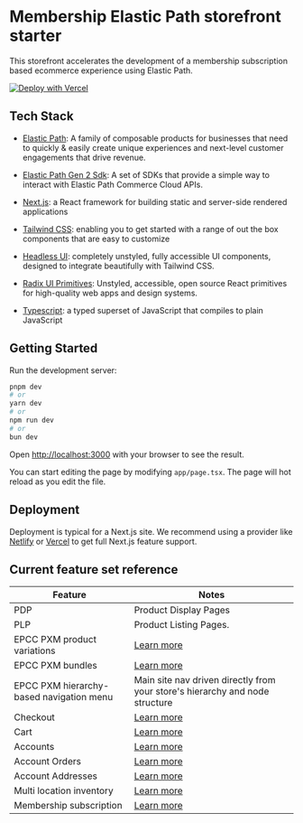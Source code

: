 # Membership Elastic Path storefront starter

This storefront accelerates the development of a membership subscription based ecommerce experience using Elastic Path.

[![Deploy with Vercel](https://vercel.com/button)](https://vercel.com/new/clone?repository-url=https%3A%2F%2Fgithub.com%2Felasticpath%2Fcomposable-frontend%2Ftree%2Fmain%2Fexamples%2Fmemberships&env=NEXT_PUBLIC_EPCC_CLIENT_ID,NEXT_PUBLIC_EPCC_ENDPOINT_URL,NEXT_PUBLIC_PASSWORD_PROFILE_ID,NEXT_PUBLIC_SITE_NAME,NEXT_PUBLIC_SUBSCRIPTION_OFFERING_ID&project-name=elastic-path-membership-storefront&repository-name=elastic-path-membership-storefront)

## Tech Stack

- [Elastic Path](https://www.elasticpath.com/products): A family of composable products for businesses that need to quickly & easily create unique experiences and next-level customer engagements that drive revenue.

- [Elastic Path Gen 2 Sdk](https://www.npmjs.com/package/@epcc-sdk/sdks-shopper): A set of SDKs that provide a simple way to interact with Elastic Path Commerce Cloud APIs.

- [Next.js](https://nextjs.org/): a React framework for building static and server-side rendered applications

- [Tailwind CSS](https://tailwindcss.com/): enabling you to get started with a range of out the box components that are
  easy to customize

- [Headless UI](https://headlessui.com/): completely unstyled, fully accessible UI components, designed to integrate
  beautifully with Tailwind CSS.

- [Radix UI Primitives](https://www.radix-ui.com/primitives): Unstyled, accessible, open source React primitives for high-quality web apps and design systems.

- [Typescript](https://www.typescriptlang.org/): a typed superset of JavaScript that compiles to plain JavaScript

## Getting Started

Run the development server:

```bash
pnpm dev
# or
yarn dev
# or
npm run dev
# or
bun dev
```

Open [http://localhost:3000](http://localhost:3000) with your browser to see the result.

You can start editing the page by modifying `app/page.tsx`. The page will hot reload as you edit the file.

## Deployment

Deployment is typical for a Next.js site. We recommend using a provider
like [Netlify](https://www.netlify.com/blog/2020/11/30/how-to-deploy-next.js-sites-to-netlify/)
or [Vercel](https://vercel.com/docs/frameworks/nextjs) to get full Next.js feature support.

## Current feature set reference

| **Feature**                              | **Notes**                                                                                     |
|------------------------------------------|-----------------------------------------------------------------------------------------------|
| PDP                                      | Product Display Pages                                                                         |
| PLP                                      | Product Listing Pages.                                                                        |
| EPCC PXM product variations              | [Learn more](https://elasticpath.dev/docs/pxm/products/pxm-product-variations/pxm-variations) |
| EPCC PXM bundles                         | [Learn more](https://elasticpath.dev/docs/pxm/products/pxm-bundles/pxm-bundles)               |
| EPCC PXM hierarchy-based navigation menu | Main site nav driven directly from your store's hierarchy and node structure                  |
| Checkout                                 | [Learn more](https://elasticpath.dev/docs/commerce-cloud/checkout/checkout-workflow)          |
| Cart                                     | [Learn more](https://elasticpath.dev/docs/commerce-cloud/carts/carts)                         |
| Accounts                                 | [Learn more](https://elasticpath.dev/docs/api/accounts/account-management-introduction)                         |
| Account Orders                           | [Learn more](https://elasticpath.dev/docs/api/carts/get-customer-orders)                         |
| Account Addresses                        | [Learn more](https://elasticpath.dev/docs/api/addresses/addresses-introduction)                         |
| Multi location inventory                 | [Learn more](https://elasticpath.dev/docs/api/pxm/inventory_mli/inventories-introduction)                         |
| Membership subscription                  | [Learn more](https://elasticpath.dev/docs/api/subscriptions/subscriptions-introduction)                         |
